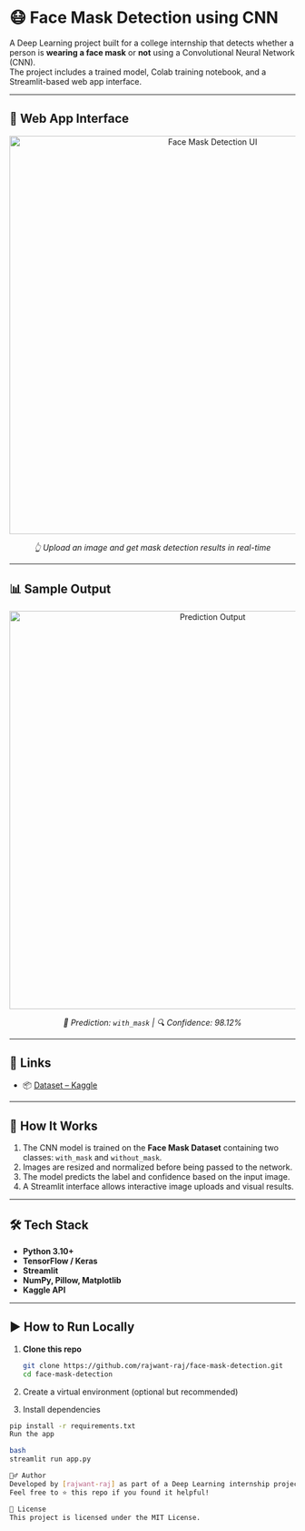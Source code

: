 # 😷 Face Mask Detection using CNN

A Deep Learning project built for a college internship that detects whether a person is **wearing a face mask** or **not** using a Convolutional Neural Network (CNN).  
The project includes a trained model, Colab training notebook, and a Streamlit-based web app interface.

---

## 📸 Web App Interface

<div align="center">
  <img src="assets/streamlit-ui.png" alt="Face Mask Detection UI" width="700"/>
  <p><em>👆 Upload an image and get mask detection results in real-time</em></p>
</div>

---

## 📊 Sample Output

<div align="center">
  <img src="assets/ui-on-sample-data.png" alt="Prediction Output" width="700"/>
  <p><em>🧠 Prediction: <code>with_mask</code> | 🔍 Confidence: 98.12%</em></p>
</div>

---

## 🔗 Links

- 📦 [Dataset – Kaggle](https://www.kaggle.com/datasets/omkargurav/face-mask-dataset)  
---

## 🧠 How It Works

1. The CNN model is trained on the **Face Mask Dataset** containing two classes: `with_mask` and `without_mask`.
2. Images are resized and normalized before being passed to the network.
3. The model predicts the label and confidence based on the input image.
4. A Streamlit interface allows interactive image uploads and visual results.

---

## 🛠️ Tech Stack

- **Python 3.10+**
- **TensorFlow / Keras**
- **Streamlit**
- **NumPy, Pillow, Matplotlib**
- **Kaggle API**


---

## ▶️ How to Run Locally

1. **Clone this repo**
   ```bash
   git clone https://github.com/rajwant-raj/face-mask-detection.git
   cd face-mask-detection
2. Create a virtual environment (optional but recommended)

3. Install dependencies

```bash
pip install -r requirements.txt
Run the app

bash
streamlit run app.py

🙋‍♂️ Author
Developed by [rajwant-raj] as part of a Deep Learning internship project at scalezix
Feel free to ⭐ this repo if you found it helpful!

📜 License
This project is licensed under the MIT License.
